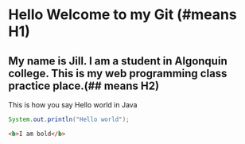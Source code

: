 # Hello Welcome to my Git (#means H1)
## My name is Jill. I am a student in Algonquin college. This is my web programming class practice place.(## means H2)

This is how you say Hello world in Java
```Java
System.out.println("Hello world");
```
```html
<b>I am bold</b>
```